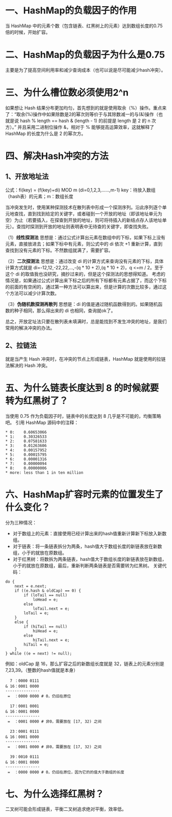 # 一、HashMap的负载因子的作用
当 HashMap 中的元素个数（包含链表、红黑树上的元素）达到数组长度的0.75倍的时候，开始扩容。


# 二、HashMap的负载因子为什么是0.75
主要是为了提高空间利用率和减少查询成本（也可以说是尽可能减少hash冲突）。


# 三、为什么槽位数必须使用2^n
如果想让 Hash 结果分布更加均匀，首先想到的就是使用取余（%）操作。重点来了：“取余(%)操作中如果除数是2的幂次则等价于与其除数减一的与(&)操作（也就是说 hash % length == hash & (length - 1) 的前提是 length 是 2 的 n 次方）。” 并且采用二进制位操作 &，相对于 % 能够提高运算效率，这就解释了 HashMap 的长度为什么是 2 的幂次方。


# 四、解决Hash冲突的方法
## 1、开放地址法
公式：fi(key) = (f(key)+di) MOD m (di=0,1,2,3,......,m-1)
key：待放入数组（hash表）的元素；m：数组长度

当冲突发生时，使用某种探测技术在散列表中形成一个探测序列。沿此序列逐个单元地查找，直到找到给定的关键字，或者碰到一个开放的地址（即该地址单元为空）为止（若要插入，在探查到开放的地址，则可将待插入的新结点存人该地址单元）。查找时探测到开放的地址则表明表中无待查的关键字，即查找失败。

（1）**线性探测法**
思想是：通过公式计算出元素在数组中的下标，如果下标上没有元素，直接放进去；如果下标中有元素，则公式中的 di 依次 +1 重新计算，直到查找到没有元素的下标。不然数组就满了，需要扩容。

（2）**二次探测法**
思想是：通过改变 di 的计算方式来查询没有元素的下标，具体计算方式就是 di=-12,12,-22,22,…,-(q * 10 + 2),(q * 10 + 2)，q <=m / 2。至于这个 di 的取值我也没研究，摘抄过来的，但是这个探测法的思想得知道。
考虑的情况是，如果通过公式计算出来下标之后的所有下标都有元素占据了，而这个下标的前面的有空闲的，通过第一种方法可以算出来，但是计算的次数比较多，通过这个方法可以减少计算次数。

（3）**伪随机数探测再散列**
思想是：di 的值是通过随机函数得到的。如果随机函数的种子相同，那么得出来的 di 也相同，查询就ok了。

总之，开放定址法只要在散列表未填满时，总是能找到不发生冲突的地址，是我们常用的解决冲突的办法。

## 2、拉链法
就是当产生 Hash 冲突时，在冲突的节点上形成链表，HashMap 就是使用的拉链法解决的 Hash 冲突。


# 五、为什么链表长度达到 8 的时候就要转为红黑树了？
当使用 0.75 作为负载因子时，链表中的长度达到 8 几乎是不可能的，均衡策略吧。
引用 HashMap 源码中的注释：
```
* 0:    0.60653066
* 1:    0.30326533
* 2:    0.07581633
* 3:    0.01263606
* 4:    0.00157952
* 5:    0.00015795
* 6:    0.00001316
* 7:    0.00000094
* 8:    0.00000006
* more: less than 1 in ten million
```

# 六、HashMap扩容时元素的位置发生了什么变化？
分为三种情况：
* 对于数组上的元素：直接使用已经计算出来的hash值重新计算新下标放入新数组。
* 对于链表：将一条链表拆分为两条，hash值大于数组长度的新链表放在新数组，小于的就放在原数组。
* 对于红黑树：将数拆为两条链表，hash值大于数组长度的新链表放在新数组，小于的就放在原数组，最后，重新判断两条链表是否需要转为红黑树。
关键代码：
```
do {
    next = e.next;
    if ((e.hash & oldCap) == 0) {
        if (loTail == null)
            loHead = e;
        else
            loTail.next = e;
        loTail = e;
    }
    else {
        if (hiTail == null)
            hiHead = e;
        else
            hiTail.next = e;
        hiTail = e;
    }
} while ((e = next) != null);
```
例如：oldCap 是 16，那么扩容之后的新数组长度就是 32，链表上的元素分别是 7,23,39。（整数的hash值就是本身）

```
  7 ：0000 0111
& 16：0001 0000
---------------
 =  ：0000 0000 # 0，仍旧在原位

  17：0001 0001
& 16：0001 0000
---------------
 =  ：0001 0000 # 非0，需要放在 [17, 32) 之间

  23：0001 0111
& 16：0001 0000
---------------
 =  ：0001 0000 # 非0，需要放在 [17, 32) 之间

  39：0010 0111
& 16：0001 0000
---------------
 =  ：0000 0000 # 0，仍旧在原位，因为它的的值大于数组的长度
```

# 七、为什么选择红黑树？

二叉树可能会形成链表，平衡二叉树追求绝对平衡，效率低。